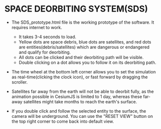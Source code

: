 # SPACE DEORBITING SYSTEM(SDS)

- The SDS_prototype.html file is the working prototype of the software. It requires internet to work.
  - It takes 3-4 seconds to load.
  - Yellow dots are space debris, blue dots are satellites, and red dots are entities(debris/satellites) which are dangerous or endangered and qualify for deorbiting.
  - All dots can be clicked and their deorbiting path will be visible.
  - Double clicking on a dot allows you to follow it on its deorbiting path.

- The time wheel at the bottom left corner allows you to set the simulation as real-time(clicking the clock icon), or fast forward by dragging the scroller.

- Satellites far away from the earth will not be able to deorbit fully, as the animation possible in CesiumJS is limited to 1 day, whereas these far-away satellites might take months to reach the earth's surface.

- If you double click and follow the selected entity to the surface, the camera will be underground. You can use the "RESET VIEW" button on the top right corner to come back into default view.
